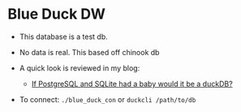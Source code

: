 # Blue Duck DW 
- This database is a test db. 
- No data is real.  This based off chinook db
- A quick look is reviewed in my blog: 
	- [If PostgreSQL and SQLite had a baby would it be a duckDB?](https://bluetifuldata.ghost.io/there-is-a-duck-in-my-db/)

- To connect: `./blue_duck_con` or `duckcli /path/to/db`